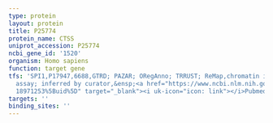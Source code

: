```yaml
---
type: protein
layout: protein
title: P25774
protein_name: CTSS
uniprot_accession: P25774
ncbi_gene_id: '1520'
organism: Homo sapiens
function: target gene
tfs: 'SPI1,P17947,6688,GTRD; PAZAR; ORegAnno; TRRUST; ReMap,chromatin immunoprecipitation
  assay; inferred by curator,&ensp;<a href="https://www.ncbi.nlm.nih.gov/pubmed/?term=16365419;
  18971253%5Buid%5D" target="_blank"><i uk-icon="icon: link"></i>Pubmed</a>'
targets: ''
binding_sites: ''
---
```

